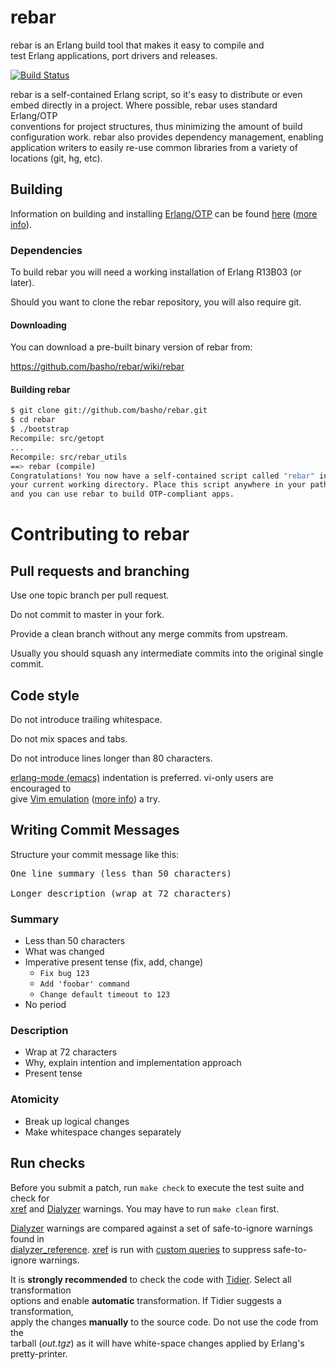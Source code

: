 rebar
=====

rebar is an Erlang build tool that makes it easy to compile and  
test Erlang applications, port drivers and releases.

[![Build Status](https://secure.travis-ci.org/basho/rebar.png?branch=master)](http://travis-ci.org/basho/rebar)

rebar is a self-contained Erlang script, so it's easy to distribute or even  
embed directly in a project. Where possible, rebar uses standard Erlang/OTP  
conventions for project structures, thus minimizing the amount of build  
configuration work. rebar also provides dependency management, enabling  
application writers to easily re-use common libraries from a variety of  
locations (git, hg, etc).

Building
--------

Information on building and installing [Erlang/OTP](http://www.erlang.org)
can be found [here](https://github.com/erlang/otp/wiki/Installation)
([more info](https://github.com/erlang/otp/blob/master/INSTALL.md)).

### Dependencies

To build rebar you will need a working installation of Erlang R13B03 (or
later).

Should you want to clone the rebar repository, you will also require git.

#### Downloading

You can download a pre-built binary version of rebar from:

https://github.com/basho/rebar/wiki/rebar

#### Building rebar

```sh
$ git clone git://github.com/basho/rebar.git
$ cd rebar
$ ./bootstrap
Recompile: src/getopt
...
Recompile: src/rebar_utils
==> rebar (compile)
Congratulations! You now have a self-contained script called "rebar" in
your current working directory. Place this script anywhere in your path
and you can use rebar to build OTP-compliant apps.
```


Contributing to rebar
=====================

Pull requests and branching
---------------------------

Use one topic branch per pull request.

Do not commit to master in your fork.

Provide a clean branch without any merge commits from upstream.

Usually you should squash any intermediate commits into the original single commit.

Code style
----------

Do not introduce trailing whitespace.

Do not mix spaces and tabs.

Do not introduce lines longer than 80 characters.

[erlang-mode (emacs)](http://www.erlang.org/doc/man/erlang.el.html) indentation is preferred.
vi-only users are encouraged to   
give [Vim emulation](http://emacswiki.org/emacs/Evil) ([more info](https://gitorious.org/evil/pages/Home)) a try.

Writing Commit Messages
-----------------------

Structure your commit message like this:

<pre>
One line summary (less than 50 characters)

Longer description (wrap at 72 characters)
</pre>

### Summary

* Less than 50 characters
* What was changed
* Imperative present tense (fix, add, change)
  * `Fix bug 123`
  * `Add 'foobar' command`
  * `Change default timeout to 123`
* No period

### Description

* Wrap at 72 characters
* Why, explain intention and implementation approach
* Present tense

### Atomicity

* Break up logical changes
* Make whitespace changes separately

Run checks
----------

Before you submit a patch, run ``make check`` to execute
the test suite and check for  
[xref](http://www.erlang.org/doc/man/xref.html) and
[Dialyzer](http://www.erlang.org/doc/man/dialyzer.html)
warnings. You may have to run ``make clean`` first.

[Dialyzer](http://www.erlang.org/doc/man/dialyzer.html) warnings are compared
against a set of safe-to-ignore warnings found in  
[dialyzer_reference](https://raw.github.com/basho/rebar/master/dialyzer_reference).
[xref](http://www.erlang.org/doc/man/xref.html) is run with
[custom queries](https://raw.github.com/basho/rebar/master/rebar.config)
to suppress safe-to-ignore warnings.

It is **strongly recommended** to check the code with
[Tidier](http://tidier.softlab.ntua.gr:20000/tidier/getstarted).
Select all transformation   
options and enable **automatic** transformation. If Tidier suggests a transformation,  
apply the changes **manually** to the source code. Do not use the code from
the  
tarball (*out.tgz*) as it will have white-space changes applied by Erlang's pretty-printer.
